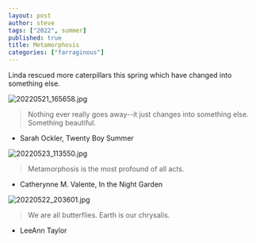 ```yaml
---
layout: post
author: steve
tags: ["2022", summer]
published: true
title: Metamorphosis
categories: ["farraginous"]
---
```

Linda rescued more caterpillars this spring which have changed into something else.  

![20220521_165658.jpg]({{site.pics_url}}/assets/media/20220521_165658.jpg)

>Nothing ever really goes away--it just changes into something else. Something beautiful.  

- Sarah Ockler, Twenty Boy Summer  

![20220523_113550.jpg]({{site.pics_url}}/assets/media/20220523_113550.jpg)

>Metamorphosis is the most profound of all acts.  

- Catherynne M. Valente, In the Night Garden  

![20220522_203601.jpg]({{site.pics_url}}/assets/media/20220522_203601.jpg)

>We are all butterflies. Earth is our chrysalis.  

- LeeAnn Taylor  
